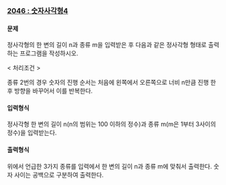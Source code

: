 ### [2046 : 숫자사각형4](http://www.jungol.co.kr/bbs/board.php?bo_table=pbank&wr_id=1316&sca=20)

#### 문제

정사각형의 한 변의 길이 n과 종류 m을 입력받은 후 다음과 같은 정사각형 형태로 출력하는 프로그램을 작성하시오.

< 처리조건 >

종류 2번의 경우 숫자의 진행 순서는 처음에 왼쪽에서 오른쪽으로 너비 n만큼 진행 한 후 방향을 바꾸어서 이를 반복한다.

#### 입력형식

정사각형 한 변의 길이 n(n의 범위는 100 이하의 정수)과 종류 m(m은 1부터 3사이의 정수)을 입력받는다.

#### 출력형식

위에서 언급한 3가지 종류를 입력에서 한 변의 길이 n과 종류 m에 맞춰서 출력한다. 숫자 사이는 공백으로 구분하여 출력한다.